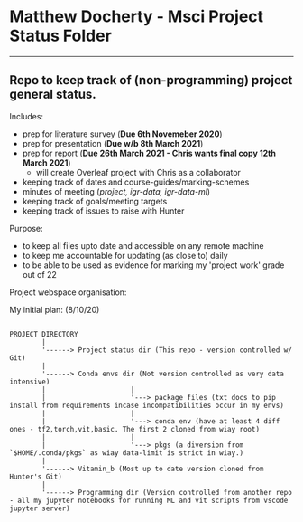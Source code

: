 # Matthew Docherty - Msci Project Status Folder
---

## Repo to keep track of (non-programming) project general status. 

Includes:

- prep for literature survey (**Due 6th Novemeber 2020**)
- prep for presentation (**Due w/b 8th March 2021**)
- prep for report (**Due 26th March 2021 - Chris wants final copy 12th March 2021**)
  - will create Overleaf project with Chris as a collaborator
- keeping track of dates and course-guides/marking-schemes
- minutes of meeting (*project, igr-data, igr-data-ml*)
- keeping track of goals/meeting targets
- keeping track of issues to raise with Hunter

Purpose:

- to keep all files upto date and accessible on any remote machine
- to keep me accountable for updating (as close to) daily
- to be able to be used as evidence for marking my 'project work' grade out of 22

Project webspace organisation:

My initial plan: (8/10/20)

```text

PROJECT DIRECTORY
        |
        '------> Project status dir (This repo - version controlled w/ Git)
        |
        '------> Conda envs dir (Not version controlled as very data intensive)
        |                     |
        |                     '---> package files (txt docs to pip install from requirements incase incompatibilities occur in my envs)
        |                     |
        |                     '---> conda env (have at least 4 diff ones - tf2,torch,vit,basic. The first 2 cloned from wiay root)
        |                     |
        |                     '---> pkgs (a diversion from `$HOME/.conda/pkgs` as wiay data-limit is strict in wiay.)
        |                      
        '------> Vitamin_b (Most up to date version cloned from Hunter's Git)
        |
        '------> Programming dir (Version controlled from another repo - all my jupyter notebooks for running ML and vit scripts from vscode jupyter server)

```




